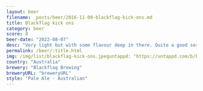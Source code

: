 ```yaml
---
layout: beer
filename: _posts/beer/2016-11-09-blackflag-kick-ons.md
title: Blackflag kick ons
category: beer
score: 8
beer-date: "2022-08-07"
desc: "Very light but with some flavour deep in there. Quite a good session pale ale"
permalink: /beer/:title.html
img: /img/list/blackflag-kick-ons.jpeguntappd: "https://untappd.com/b/blackflag-brewing-kick-ons/3482028"
country: "Australia"
brewery: "Blackflag Brewing"
breweryURL: "breweryURL"
style: "Pale Ale - Australian"
---
```

